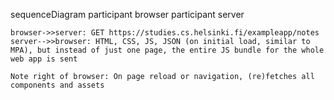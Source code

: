 sequenceDiagram
    participant browser
    participant server

    browser->>server: GET https://studies.cs.helsinki.fi/exampleapp/notes
    server-->>browser: HTML, CSS, JS, JSON (on initial load, similar to MPA), but instead of just one page, the entire JS bundle for the whole web app is sent

    Note right of browser: On page reload or navigation, (re)fetches all components and assets

